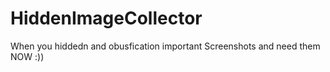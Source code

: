 # HiddenImageCollector
When you hiddedn and obusfication important Screenshots and need them NOW :))

